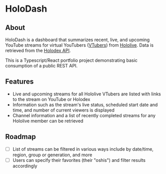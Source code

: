 # HoloDash

## About

HoloDash is a dashboard that summarizes recent, live, and upcoming YouTube streams for virtual YouTubers ([VTubers](https://virtualyoutuber.fandom.com/wiki/VTuber)) from [Hololive](https://hololivepro.com/en/).
Data is retrieved from the [Holodex API](https://docs.holodex.net/).

This is a Typescript/React portfolio project demonstrating basic consumption of a public REST API.

## Features
- Live and upcoming streams for all Hololive VTubers are listed with links to the stream on YouTube or Holodex
- Information such as the stream's live status, scheduled start date and time, and number of current viewers is displayed
- Channel information and a list of recently completed streams for any Hololive member can be retrieved

## Roadmap
- [ ] List of streams can be filtered in various ways include by date/time, region, group or generation, and more
- [ ] Users can specify their favorites (their "oshis") and filter results accordingly
